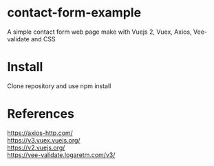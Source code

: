 # contact-form-example
A simple contact form web page make with Vuejs 2, Vuex, Axios, Vee-validate and CSS 

# Install
Clone repository and use npm install

# References
https://axios-http.com/
<br />
https://v3.vuex.vuejs.org/
<br />
https://v2.vuejs.org/
<br />
https://vee-validate.logaretm.com/v3/
